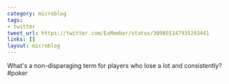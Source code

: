 ```yaml
---
category: microblog
tags:
- twitter
tweet_url: https://twitter.com/ExMember/status/309855147935293441
links: []
layout: microblog
---
```

What's a non-disparaging term for players who lose a lot and consistently? #poker
